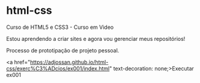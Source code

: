 # html-css
 Curso de HTML5 e CSS3 - Curso em Video

Estou aprendendo a criar sites e agora vou gerenciar meus repositórios!

Processo de prototipação de projeto pessoal.

 <a href="https://adjossan.github.io/html-css/exerc%C3%ADcios/ex001/index.html" text-decoration: none;>Executar ex001</a>